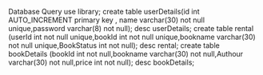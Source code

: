 Database Query
use library;
create table userDetails(id int AUTO_INCREMENT primary key , name varchar(30) not null unique,password varchar(8) not null);
desc userDetails;
create table rental (userId int not null unique,bookId int not null unique,bookname varchar(30) not null unique,BookStatus int not null);
desc rental;
create table bookDetails (bookId int not null,bookname varchar(30) not null,Authour varchar(30) not null,price int not null);
desc bookDetails;
